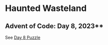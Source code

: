 # Haunted Wasteland

## Advent of Code: Day 8, 2023**

See [Day 8 Puzzle](https://adventofcode.com/2023/day/8)
